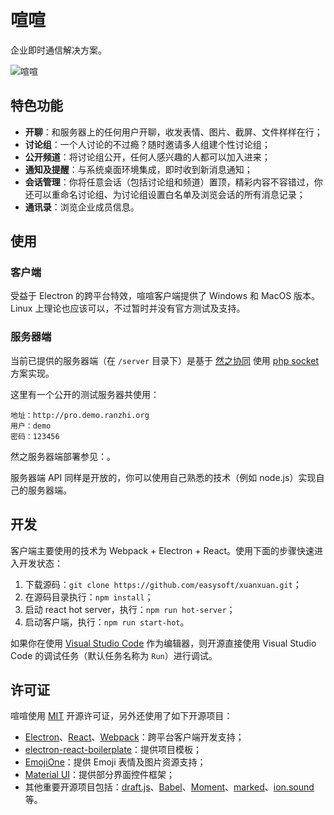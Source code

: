 # 喧喧

企业即时通信解决方案。

![喧喧](https://raw.githubusercontent.com/easysoft/xuanxuan/master/doc/img/preview.png)

## 特色功能

* **开聊**：和服务器上的任何用户开聊，收发表情、图片、截屏、文件样样在行；
* **讨论组**：一个人讨论的不过瘾？随时邀请多人组建个性讨论组；
* **公开频道**：将讨论组公开，任何人感兴趣的人都可以加入进来；
* **通知及提醒**：与系统桌面环境集成，即时收到新消息通知；
* **会话管理**：你将任意会话（包括讨论组和频道）置顶，精彩内容不容错过，你还可以重命名讨论组、为讨论组设置白名单及浏览会话的所有消息记录；
* **通讯录**：浏览企业成员信息。

## 使用

### 客户端

受益于 Electron 的跨平台特效，喧喧客户端提供了 Windows 和 MacOS 版本。Linux 上理论也应该可以，不过暂时并没有官方测试及支持。

### 服务器端

当前已提供的服务器端（在 `/server` 目录下）是基于 [然之协同](https://github.com/easysoft/rangerteam) 使用 [php socket](http://php.net/manual/en/book.sockets.php) 方案实现。

这里有一个公开的测试服务器共使用：
```
地址：http://pro.demo.ranzhi.org
用户：demo
密码：123456
```

然之服务器端部署参见：[]()。

服务器端 API 同样是开放的，你可以使用自己熟悉的技术（例如 node.js）实现自己的服务器端。

## 开发

客户端主要使用的技术为 Webpack + Electron + React。使用下面的步骤快速进入开发状态：

1. 下载源码：`git clone https://github.com/easysoft/xuanxuan.git`；
2. 在源码目录执行：`npm install`；
3. 启动 react hot server，执行：`npm run hot-server`；
4. 启动客户端，执行：`npm run start-hot`。

如果你在使用 [Visual Studio Code](https://code.visualstudio.com/) 作为编辑器，则开源直接使用 Visual Studio Code 的调试任务（默认任务名称为 `Run`）进行调试。

## 许可证

喧喧使用 [MIT](https://github.com/easysoft/xuanxuan/blob/master/LICENSE) 开源许可证，另外还使用了如下开源项目：

* [Electron](http://electron.atom.io/)、[React](https://facebook.github.io/react/)、[Webpack](https://webpack.github.io)：跨平台客户端开发支持；
* [electron-react-boilerplate](https://github.com/chentsulin/electron-react-boilerplate)：提供项目模板；
* [EmojiOne](http://emojione.com/)：提供 Emoji 表情及图片资源支持；
* [Material UI](http://www.material-ui.com/)：提供部分界面控件框架；
* 其他重要开源项目包括：[draft.js](https://facebook.github.io/draft-js/)、[Babel](https://babeljs.io/)、[Moment](https://momentjs.com/)、[marked](https://github.com/chjj/marked)、[ion.sound](https://github.com/IonDen/ion.sound) 等。


